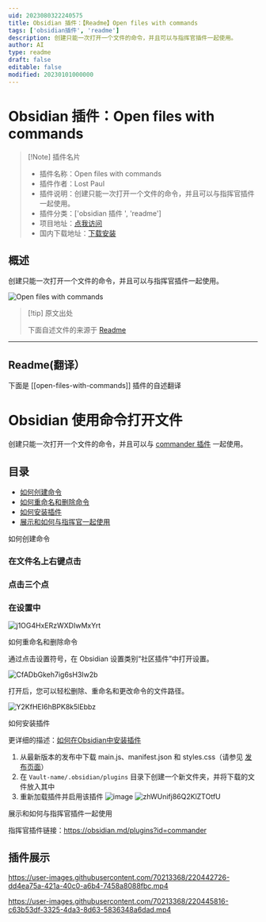 ```yaml
---
uid: 2023080322240575
title: Obsidian 插件：【Readme】Open files with commands
tags: ['obsidian插件', 'readme']
description: 创建只能一次打开一个文件的命令，并且可以与指挥官插件一起使用。
author: AI
type: readme
draft: false
editable: false
modified: 20230101000000
---
```


# Obsidian 插件：Open files with commands

> [!Note] 插件名片
> - 插件名称：Open files with commands
> - 插件作者：Lost Paul
> - 插件说明：创建只能一次打开一个文件的命令，并且可以与指挥官插件一起使用。
> - 插件分类：['obsidian 插件 ', 'readme']
> - 项目地址：[点我访问](https://github.com/LostPaul/ob-open-files-with-commands)
> - 国内下载地址：[下载安装](https://pkmer.cn/products/plugin/pluginMarket/?open-files-with-commands)

## 概述

创建只能一次打开一个文件的命令，并且可以与指挥官插件一起使用。

![Open files with commands](https://cdn.pkmer.cn/covers/open-files-with-commands.png!pkmer)

> [!tip] 原文出处
>
>下面自述文件的来源于 [Readme](https://ghproxy.net/https://raw.githubusercontent.com/LostPaul/ob-open-files-with-commands/master/README.md)
>

---

## Readme(翻译）

下面是 [[open-files-with-commands]] 插件的自述翻译

# Obsidian 使用命令打开文件

创建只能一次打开一个文件的命令，并且可以与 [commander 插件](https://github.com/phibr0/obsidian-commander) 一起使用。

## 目录

- [如何创建命令](#如何创建命令)
- [如何重命名和删除命令](#如何重命名和删除命令)
- [如何安装插件](#如何安装插件)
- [展示和如何与指挥官一起使用](#展示和如何与指挥官一起使用)

如何创建命令

### 在文件名上右键点击

### 点击三个点

### 在设置中

![j1OG4HxERzWXDIwMxYrt](https://user-images.githubusercontent.com/70213368/220428493-40b49a99-b9ce-464d-91db-096c83bc47fb.gif)

如何重命名和删除命令

通过点击设置符号，在 Obsidian 设置类别“社区插件”中打开设置。

![CfADbGkeh7ig6sH3Iw2b](https://user-images.githubusercontent.com/70213368/220428943-996e3650-6df2-46f5-9a71-ab308f4768e2.png)

打开后，您可以轻松删除、重命名和更改命令的文件路径。

![Y2KfHEI6hBPK8k5lEbbz](https://user-images.githubusercontent.com/70213368/220429660-37b877ef-d519-4070-9cf8-84e5b6b15ab1.gif)

如何安装插件

更详细的描述：[如何在Obsidian中安装插件](https://forum.obsidian.md/t/plugins-mini-faq/7737)

1. 从最新版本的发布中下载 main.js、manifest.json 和 styles.css（请参见 [发布页面](https://github.com/LostPaul/ob-open-files-with-commands/releases/)）
2. 在 `Vault-name/.obsidian/plugins` 目录下创建一个新文件夹，并将下载的文件放入其中
3. 重新加载插件并启用该插件
![image](https://user-images.githubusercontent.com/70213368/220440006-afc6f592-8ff9-4074-8b24-74f69c22cf18.png)
![zhWUnifj86Q2KlZTOtfU](https://user-images.githubusercontent.com/70213368/220440083-076bdb60-49a7-44cb-b001-37b3dd7717c3.png)

展示和如何与指挥官插件一起使用

指挥官插件链接：<https://obsidian.md/plugins?id=commander>

## 插件展示

<https://user-images.githubusercontent.com/70213368/220442726-dd4ea75a-421a-40c0-a6b4-7458a8088fbc.mp4>

<https://user-images.githubusercontent.com/70213368/220445816-c63b53df-3325-4da3-8d63-5836348a6dad.mp4>
